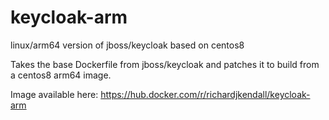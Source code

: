 # keycloak-arm
linux/arm64 version of jboss/keycloak based on centos8

Takes the base Dockerfile from jboss/keycloak and patches it to build from a centos8 arm64 image.

Image available here: https://hub.docker.com/r/richardjkendall/keycloak-arm
